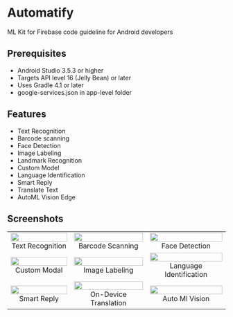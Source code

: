 # Automatify
ML Kit for Firebase code guideline for Android developers
## Prerequisites
* Android Studio 3.5.3 or higher
* Targets API level 16 (Jelly Bean) or later
* Uses Gradle 4.1 or later
* google-services.json in app-level folder
## Features
* Text Recognition
* Barcode scanning
* Face Detection
* Image Labeling
* Landmark Recognition
* Custom Model
* Language Identification
* Smart Reply
* Translate Text
* AutoML Vision Edge
## Screenshots

<table width="100%">
	<tbody><tr>
		<td align="center">
			<a target="_blank" rel="noopener noreferrer" href="https://user-images.githubusercontent.com/65537606/116280077-f19d6a80-a7a5-11eb-9cda-b0503f49945d.jpg"><img src="https://user-images.githubusercontent.com/65537606/116280077-f19d6a80-a7a5-11eb-9cda-b0503f49945d.jpg" width="100%" style="max-width:100%;"></a>
			Text Recognition
		</td>
		<td align="center">
			<a target="_blank" rel="noopener noreferrer" href="https://user-images.githubusercontent.com/65773548/116278739-6bccef80-a7a4-11eb-9dea-581769be4e1f.jpeg"><img src="https://user-images.githubusercontent.com/65537606/116279962-d2064200-a7a5-11eb-8b9c-159c4f714826.jpg" width="100%" style="max-width:100%;"></a>
			Barcode Scanning
		</td>
		<td align="center">
			<a target="_blank" rel="noopener noreferrer" href="https://user-images.githubusercontent.com/65537606/116279986-d9c5e680-a7a5-11eb-98ba-18a99d046c2e.jpg"><img src="https://user-images.githubusercontent.com/65537606/116279986-d9c5e680-a7a5-11eb-98ba-18a99d046c2e.jpg" width="100%" style="max-width:100%;"></a>
			Face Detection
		</td>
    </tr>
    <tr>
    <td align="center">
    		<a target="_blank" rel="noopener noreferrer" href="https://user-images.githubusercontent.com/65537606/116279977-d6325f80-a7a5-11eb-87eb-36f2a7fc2665.jpg"><img src="https://user-images.githubusercontent.com/65537606/116279977-d6325f80-a7a5-11eb-87eb-36f2a7fc2665.jpg" width="100%" style="max-width:100%;"></a>
    		Custom Modal
    	</td>
		<td align="center">
			<a target="_blank" rel="noopener noreferrer" href="https://user-images.githubusercontent.com/65537606/116280008-e0545e00-a7a5-11eb-963c-2b0ef0d69147.jpg"><img src="https://user-images.githubusercontent.com/65537606/116280008-e0545e00-a7a5-11eb-963c-2b0ef0d69147.jpg" width="100%" style="max-width:100%;"></a>
			Image Labeling
		</td>
		<td align="center">
			<a target="_blank" rel="noopener noreferrer" href="https://user-images.githubusercontent.com/65537606/116280018-e2b6b800-a7a5-11eb-9117-2817e5171468.jpg"><img src="https://user-images.githubusercontent.com/65537606/116280018-e2b6b800-a7a5-11eb-9117-2817e5171468.jpg" width="100%" style="max-width:100%;"></a>
			Language Identification
		</td>
    </tr>
    <tr>
		<td align="center">
			<a target="_blank" rel="noopener noreferrer" href="https://user-images.githubusercontent.com/65537606/116280054-eba78980-a7a5-11eb-883d-130af3fc25e8.jpg"><img src="https://user-images.githubusercontent.com/65537606/116280054-eba78980-a7a5-11eb-883d-130af3fc25e8.jpg" width="100%" style="max-width:100%;"></a>
			Smart Reply
		</td>
    	<td align="center">
    		<a target="_blank" rel="noopener noreferrer" href="https://user-images.githubusercontent.com/65537606/116280030-e77b6c00-a7a5-11eb-9488-854a3f53a43f.jpg"><img src="https://user-images.githubusercontent.com/65537606/116280030-e77b6c00-a7a5-11eb-9488-854a3f53a43f.jpg" width="100%" style="max-width:100%;"></a>
    		On-Device Translation
    	</td>
    	<td align="center">
			<a target="_blank" rel="noopener noreferrer" href="https://user-images.githubusercontent.com/65537606/116279935-cb77ca80-a7a5-11eb-8697-1638e0b09a7c.jpg"><img src="https://user-images.githubusercontent.com/65537606/116279935-cb77ca80-a7a5-11eb-8697-1638e0b09a7c.jpg" width="100%" style="max-width:100%;"></a>
			Auto Ml Vision
		</td>
	</tr>
	
		
</tbody></table>
